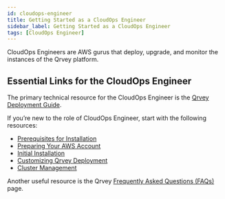 ```yaml
---
id: cloudops-engineer
title: Getting Started as a CloudOps Engineer
sidebar_label: Getting Started as a CloudOps Engineer
tags: [CloudOps Engineer]
---
```


CloudOps Engineers are AWS gurus that deploy, upgrade, and monitor the instances of the Qrvey platform.

## Essential Links for the CloudOps Engineer
The primary technical resource for the CloudOps Engineer is the [Qrvey Deployment Guide](../../deployment/introduction-to-deployment.md). 

If you’re new to the role of CloudOps Engineer, start with the following resources:
* [Prerequisites for Installation](../../deployment/prerequisites-for-installation.md)
* [Preparing Your AWS Account](../../deployment/preparing-AWS-account.md)
* [Initial Installation](../../deployment/04-Installing%20the%20Qrvey%20platform/initial-installation.md)
* [Customizing Qrvey Deployment](../../deployment/customizing-qrvey-deployment.md)
* [Cluster Management](../../deployment/06-Managing%20the%20Qrvey%20Platform/manage-aws-elasticsearch.md)

Another useful resource is the Qrvey [Frequently Asked Questions (FAQs)](../faqs.md) page. 